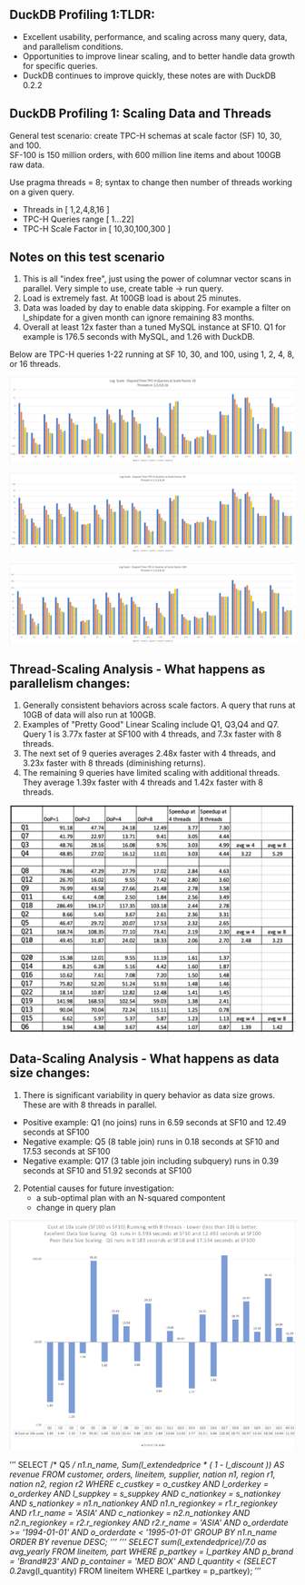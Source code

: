 ## DuckDB Profiling 1:TLDR:
* Excellent usability, performance, and scaling across many query, data, and parallelism conditions.
* Opportunities to improve linear scaling, and to better handle data growth for specific queries. 
* DuckDB continues to improve quickly, these notes are with DuckDB 0.2.2

## DuckDB Profiling 1: Scaling Data and Threads

General test scenario:  create TPC-H schemas at scale factor (SF) 10, 30, and 100.  
SF-100 is 150 million orders, with 600 million line items and about 100GB raw data.  

Use pragma threads = 8; syntax to change then number of threads working on a given query.  

* Threads in [ 1,2,4,8,16 ]
* TPC-H Queries range [ 1...22]
* TPC-H Scale Factor in [ 10,30,100,300 ]

## Notes on this test scenario
1) This is all "index free", just using the power of columnar vector scans in parallel.  Very simple to use, create table -> run query.
2) Load is extremely fast.  At 100GB load is about 25 minutes. 
3) Data was loaded by day to enable data skipping. For example a filter on l_shipdate for a given month can ignore remaining 83 months.
4) Overall at least 12x faster than a tuned MySQL instance at SF10. Q1 for example is 176.5 seconds with MySQL, and 1.26 with DuckDB.  


Below are TPC-H queries 1-22 running at SF 10, 30, and 100, using 1, 2, 4, 8, or 16 threads. 

![](https://github.com/jtommaney/blog/blob/blog/assets/DuckDB_SF10_Scaling.png?raw=true) 

![](https://github.com/jtommaney/blog/blob/blog/assets/DuckDB_SF30_Scaling.png?raw=true) 

![](https://github.com/jtommaney/blog/blob/blog/assets/DuckDB_SF100_Scaling.png?raw=true) 

## Thread-Scaling Analysis - What happens as parallelism changes:
1) Generally consistent behaviors across scale factors.  A query that runs at 10GB of data will also run at 100GB.
2) Examples of "Pretty Good" Linear Scaling include Q1, Q3,Q4 and Q7. Query 1 is 3.77x faster at SF100 with 4 threads, and 7.3x faster with 8 threads. 
3) The next set of 9 queries averages 2.48x faster with 4 threads, and 3.23x faster with 8 threads (diminishing returns).
4) The remaining 9 queries have limited scaling with additional threads.  They average 1.39x faster with 4 threads and 1.42x faster with 8 threads.

![](https://github.com/jtommaney/blog/blob/blog/assets/speedup_at_sf100.png?raw=true)



## Data-Scaling Analysis - What happens as data size changes:  
1) There is significant variability in query behavior as data size grows.  These are with 8 threads in parallel.   
 - Positive example:  Q1 (no joins) runs in 6.59 seconds at SF10 and 12.49 seconds at SF100 
 - Negative example:  Q5 (8 table join) runs in 0.18 seconds at SF10 and 17.53 seconds at SF100
 - Negative example:  Q17 (3 table join including subquery) runs in 0.39 seconds at SF10 and 51.92 seconds at SF100 

2) Potential causes for future investigation:
    - a sub-optimal plan with an N-squared compontent  
    - change in query plan

![](https://github.com/jtommaney/blog/blob/blog/assets/Scaling_from_10_to_100.png?raw=true)	


’’’
SELECT /* Q5 */ n1.n_name, 
       Sum(l_extendedprice * ( 1 - l_discount )) AS revenue 
  FROM customer, 
       orders, 
       lineitem, 
       supplier, 
       nation n1, 
       region r1, 
       nation n2, 
       region r2 
 WHERE c_custkey = o_custkey 
       AND l_orderkey = o_orderkey 
       AND l_suppkey = s_suppkey 
       AND c_nationkey = s_nationkey 
       AND s_nationkey = n1.n_nationkey 
       AND n1.n_regionkey = r1.r_regionkey 
       AND r1.r_name = 'ASIA' 
       AND c_nationkey = n2.n_nationkey 
       AND n2.n_regionkey = r2.r_regionkey 
       AND r2.r_name = 'ASIA' 
       AND o_orderdate >= '1994-01-01' 
       AND o_orderdate < '1995-01-01' 
GROUP  BY n1.n_name 
ORDER  BY revenue DESC; 
’’’
’’’
SELECT sum(l_extendedprice)/7.0 as avg_yearly 
  FROM lineitem, 
       part 
 WHERE p_partkey = l_partkey 
       AND p_brand = 'Brand#23' 
       AND p_container = 'MED BOX' 
       AND l_quantity < (SELECT 0.2*avg(l_quantity) 
                           FROM lineitem 
                          WHERE l_partkey = p_partkey); 
’’’




	
